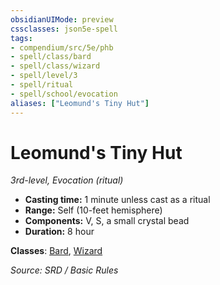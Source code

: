 ```yaml
---
obsidianUIMode: preview
cssclasses: json5e-spell
tags:
- compendium/src/5e/phb
- spell/class/bard
- spell/class/wizard
- spell/level/3
- spell/ritual
- spell/school/evocation
aliases: ["Leomund's Tiny Hut"]
---
```

# Leomund's Tiny Hut
*3rd-level, Evocation (ritual)*  

- **Casting time:** 1 minute unless cast as a ritual
- **Range:** Self (10-feet hemisphere)
- **Components:** V, S, a small crystal bead
- **Duration:** 8 hour



**Classes**: [Bard](bard.md), [Wizard](wizard.md)

*Source: SRD / Basic Rules*